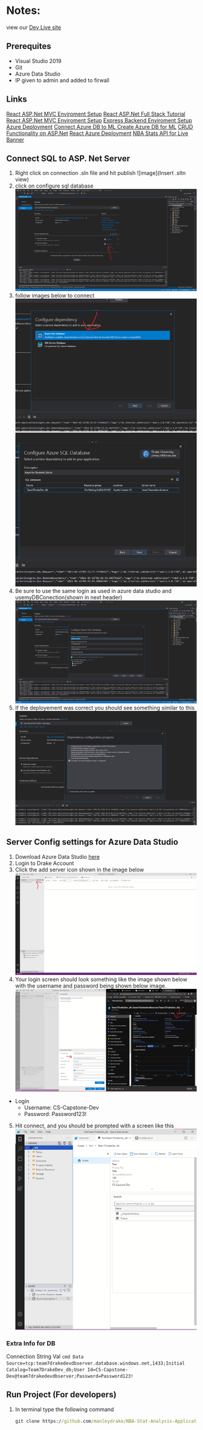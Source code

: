 # Notes: 
view our [Dev Live site](https://dotnetappsqldb20210221184544.azurewebsites.net/)

## Prerequites
* Visual Studio 2019
* Git 
* Azure Data Studio 
* IP given to admin and added to firwall


## Links 
[React ASP.Net MVC Enviroment Setup](https://www.c-sharpcorner.com/article/my-first-react-application-with-asp-net-mvc/) 
[React ASP.Net Full Stack Tutorial](https://www.youtube.com/watch?v=NemyDIUcC64&ab_channel=CodAffection)
[React ASP.Net MVC Enviroment Setup](https://www.c-sharpcorner.com/article/my-first-react-application-with-asp-net-mvc/) 
[Express Backend Enviroment Setup](https://www.freecodecamp.org/news/create-a-react-frontend-a-node-express-backend-and-connect-them-together-c5798926047c/)
[Azure Deployment](https://jasonwatmore.com/post/2020/01/10/react-aspnet-core-on-azure-with-sql-server-how-to-deploy-a-full-stack-app-to-microsoft-azure)
[Connect Azure DB to ML ](https://docs.microsoft.com/en-us/azure/app-service/app-service-web-tutorial-dotnet-sqldatabase)
[Create Azure DB for ML](https://docs.microsoft.com/en-us/azure/azure-sql/database/design-first-database-tutorial)
[CRUD Functionality on ASP.Net](https://www.syncfusion.com/blogs/post/build-crud-application-with-asp-net-core-entity-framework-visual-studio-2019.aspx)
[React Azure Deployment](https://www.pluralsight.com/guides/deploy-a-react-app-to-azure)
[NBA Stats API for Live Banner](https://www.balldontlie.io/#introduction)
## Connect SQL to ASP. Net Server
1. Right click on connection .sln file and hit publish 
![image](Insert .sltn view)
2. click on configure sql database
![image](../Images/.NetConnect1.png)
3. follow images below to connect 
![image](../Images/.NetConnect2.png)
![image](../Images/.NetConnect3.png)
4. Be sure to use the same login as used in azure data studio and usemyDBConection(shown in next header) 
![image](../Images/.NetConnect4.png)
5. If the deployement was correct you should see something similar to this
![image](../Images/.NetConnect5.png)
## Server Config settings for Azure Data Studio
1. Download Azure Data Studio [here](https://docs.microsoft.com/en-us/sql/azure-data-studio/download-azure-data-studio?view=sql-server-ver15)
2. Login to Drake Account
3. Click the add server icon shown in the image below 
![image](..\Images\AZStudio1.png)
4. Your login screen should look something like the image shown below with the username and password being shown below image. 
![image](..\Images\AZStudio2.png)
* Login
    * Username: CS-Capstone-Dev  
    * Password: Password123!
5. Hit connect, and you should be prompted with a screen like this
![image](..\Images\AZStudioSuccess.png)
### Extra Info for DB 
Connection String Val 
    ``` cmd
    Data Source=tcp:team7drakedevdbserver.database.windows.net,1433;Initial Catalog=Team7DrakeDev_db;User Id=CS-Capstone-Dev@team7drakedevdbserver;Password=Password123!
    ```
## Run Project (For developers)

1. In terminal type the following command 
    ```cmd
    git clone https://github.com/manleydrake/NBA-Stat-Analysis-Application.git
    ```


